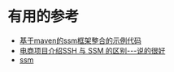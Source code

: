 




# 有用的参考

  * [基于maven的ssm框架整合的示例代码](https://www.jb51.net/article/131250.htm)
  * [电商项目介绍SSH 与 SSM 的区别---说的很好](https://blog.csdn.net/qq_35661171/article/details/78524293)
  * [ssm](https://zhuanlan.zhihu.com/p/66151565?utm_source=wechat_session&utm_medium=social&utm_oi=991812777480134656)
